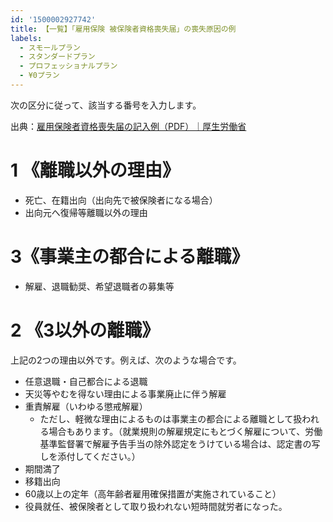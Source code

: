 ```yaml
---
id: '1500002927742'
title: 【一覧】「雇用保険 被保険者資格喪失届」の喪失原因の例
labels:
  - スモールプラン
  - スタンダードプラン
  - プロフェッショナルプラン
  - ¥0プラン
---
```

次の区分に従って、該当する番号を入力します。

出典：[雇用保険者資格喪失届の記入例（PDF）｜厚生労働省](https://www.mhlw.go.jp/file/06-Seisakujouhou-11600000-Shokugyouanteikyoku/0000153782.pdf)

# 1 《離職以外の理由》

- 死亡、在籍出向（出向先で被保険者になる場合）
- 出向元へ復帰等離職以外の理由

# 3《事業主の都合による離職》

- 解雇、退職勧奨、希望退職者の募集等

# 2 《3以外の離職》

上記の2つの理由以外です。例えば、次のような場合です。

- 任意退職・自己都合による退職
- 天災等やむを得ない理由による事業廃止に伴う解雇
- 重責解雇（いわゆる懲戒解雇）
    - ただし、軽微な理由によるものは事業主の都合による離職として扱われる場合もあります。（就業規則の解雇規定にもとづく解雇について、労働基準監督署で解雇予告手当の除外認定をうけている場合は、認定書の写しを添付してください。）
- 期間満了
- 移籍出向
- 60歳以上の定年（高年齢者雇用確保措置が実施されていること）
- 役員就任、被保険者として取り扱われない短時間就労者になった。
